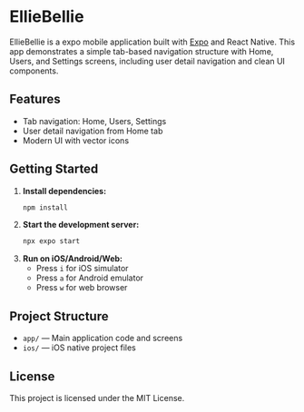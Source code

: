 # EllieBellie

EllieBellie is a expo mobile application built with [Expo](https://expo.dev/) and React Native. This app demonstrates a simple tab-based navigation structure with Home, Users, and Settings screens, including user detail navigation and clean UI components.

## Features
- Tab navigation: Home, Users, Settings
- User detail navigation from Home tab
- Modern UI with vector icons

## Getting Started

1. **Install dependencies:**
   ```bash
   npm install
   ```
2. **Start the development server:**
   ```bash
   npx expo start
   ```
3. **Run on iOS/Android/Web:**
   - Press `i` for iOS simulator
   - Press `a` for Android emulator
   - Press `w` for web browser

## Project Structure
- `app/` — Main application code and screens
- `ios/` — iOS native project files

## License

This project is licensed under the MIT License.